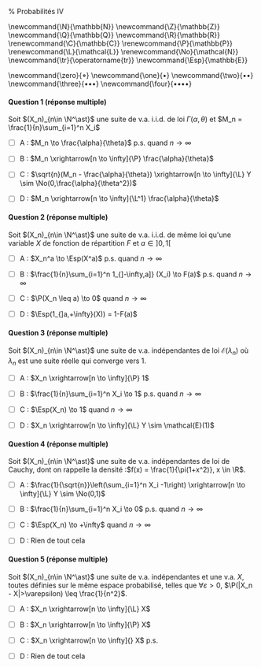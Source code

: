 % Probabilités IV

<!-- LaTeX Macros -->
\newcommand{\N}{\mathbb{N}}
\newcommand{\Z}{\mathbb{Z}}
\newcommand{\Q}{\mathbb{Q}}
\newcommand{\R}{\mathbb{R}}
\renewcommand{\C}{\mathbb{C}}
\renewcommand{\P}{\mathbb{P}}
\renewcommand{\L}{\mathcal{L}}
\renewcommand{\No}{\mathcal{N}}
\newcommand{\tr}{\operatorname{tr}}
\newcommand{\Esp}{\mathbb{E}}

\newcommand{\zero}{$\mathord{\boldsymbol{\circ}}$}
\newcommand{\one}{$\mathord{\bullet}$}
\newcommand{\two}{$\mathord{\bullet}\mathord{\bullet}$}
\newcommand{\three}{$\mathord{\bullet}\mathord{\bullet}\mathord{\bullet}$}
\newcommand{\four}{$\mathord{\bullet}\mathord{\bullet}\mathord{\bullet}\mathord{\bullet}$}

#### Question 1 (réponse multiple)
Soit $(X_n)_{n\in \N^\ast}$ une suite de v.a. i.i.d. de loi $\Gamma(\alpha,\theta)$ et $M_n = \frac{1}{n}\sum_{i=1}^n X_i$

  - [ ] A : $M_n \to \frac{\alpha}{\theta}$ p.s. quand $n \to \infty$

  - [ ] B : $M_n \xrightarrow[n \to \infty]{\P} \frac{\alpha}{\theta}$ 

  - [ ] C : $\sqrt{n}(M_n - \frac{\alpha}{\theta}) \xrightarrow[n \to \infty]{\L} Y \sim \No(0,\frac{\alpha}{\theta^2})$

  - [ ] D : $M_n \xrightarrow[n \to \infty]{\L^1} \frac{\alpha}{\theta}$


#### Question 2 (réponse multiple)
Soit $(X_n)_{n\in \N^\ast}$ une suite de v.a. i.i.d. de même loi qu'une variable $X$ de fonction de répartition $F$ et $a \in ]0,1[$

  - [ ]  A : $X_n^a \to \Esp(X^a)$ p.s. quand $n \to \infty$

  - [ ]  B : $\frac{1}{n}\sum_{i=1}^n 1_{]-\infty,a]} (X_i) \to F(a)$ p.s. quand $n \to \infty$

  - [ ]  C : $\P(X_n \leq a) \to 0$  quand $n \to \infty$

  - [ ]  D : $\Esp(1_{]a,+\infty}(X)) = 1-F(a)$

#### Question 3 (réponse multiple)
Soit $(X_n)_{n\in \N^\ast}$ une suite de v.a. indépendantes de loi $\mathcal{E}(\lambda_n)$ où $\lambda_n$ est une suite réelle qui converge vers 1.

  - [ ]  A : $X_n \xrightarrow[n \to \infty]{\P} 1$ 

  - [ ]  B : $\frac{1}{n}\sum_{i=1}^n X_i \to 1$ p.s. quand $n \to \infty$

  - [ ]  C : $\Esp(X_n) \to 1$ quand $n \to \infty$

  - [ ]  D : $X_n \xrightarrow[n \to \infty]{\L} Y \sim \mathcal{E}(1)$ 

#### Question 4 (réponse multiple)
Soit $(X_n)_{n\in \N^\ast}$ une suite de v.a. indépendantes de loi de Cauchy, dont on rappelle la densité :$f(x) = \frac{1}{\pi(1+x^2)}, x \in \R$.

  - [ ]  A : $\frac{1}{\sqrt{n}}\left(\sum_{i=1}^n X_i -1\right) \xrightarrow[n \to \infty]{\L} Y \sim \No(0,1)$ 

  - [ ]  B : $\frac{1}{n}\sum_{i=1}^n X_i \to 0$ p.s. quand $n \to \infty$

  - [ ]  C : $\Esp(X_n) \to +\infty$ quand $n \to \infty$

  - [ ]  D : Rien de tout cela

#### Question 5 (réponse multiple)

Soit $(X_n)_{n\in \N^\ast}$ une suite de v.a. indépendantes et une v.a. $X$, toutes définies sur le même espace probabilisé, telles que $\forall \varepsilon > 0$, $\P(|X_n - X|>\varepsilon) \leq \frac{1}{n^2}$.

  - [ ]  A : $X_n \xrightarrow[n \to \infty]{\L} X$  

  - [ ]  B : $X_n \xrightarrow[n \to \infty]{\P} X$ 

  - [ ]  C : $X_n \xrightarrow[n \to \infty]{} X$ p.s. 

  - [ ]  D : Rien de tout cela
